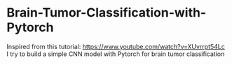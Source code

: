 # Brain-Tumor-Classification-with-Pytorch
Inspired from this tutorial: https://www.youtube.com/watch?v=XUvrrpt54Lc
I try to build a simple CNN model with Pytorch for brain tumor classification
